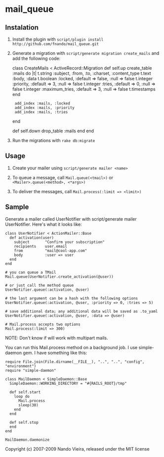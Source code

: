 mail_queue
==========

Instalation
-----------

1) Install the plugin with `script/plugin install http://github.com/fnando/mail_queue.git`

2) Generate a migration with `script/generate migration create_mails` and add the following code:

    class CreateMails < ActiveRecord::Migration
      def self.up
        create_table :mails do |t|
          t.string :subject, :from, :to, :charset, :content_type
          t.text :body, :data
          t.boolean :locked, :default => false, :null => false
          t.integer :priority, :default => 3, :null => false
          t.integer :tries, :default => 0, :null => false
          t.integer :maximum_tries, :default => 3, :null => false
          t.timestamps
        end
      
        add_index :mails, :locked
        add_index :mails, :priority
        add_index :mails, :tries
      end
    
      def self.down
        drop_table :mails
      end
    end

3) Run the migrations with `rake db:migrate`

Usage
-----

1) Create your mailer using `script/generate mailer <name>`

2) To queue a message, call `Mail.queue(<tmail>)` or `<Mailer>.queue(<method>, <*args>)`

3) To deliver the messages, call `Mail.process(:limit => <limit>)`

Sample
------

Generate a mailer called UserNotifier with script/generate mailer UserNotifier.
Here's what it looks like:

    class UserNotifier < ActionMailer::Base
      def activation(user)
        subject       "Confirm your subscription"
        recipients    user.email
        from          "mail@cool-app.com"
        body          :user => user
      end
    end
    
    # you can queue a TMail
    Mail.queue(UserNotifier.create_activation(@user))
  
    # or just call the method queue
    UserNotifier.queue(:activation, @user)
  
    # the last argument can be a hash with the following options
    UserNotifier.queue(:activation, @user, :priority => 0, :tries => 5)
  
    # save additional data; any additional data will be saved as .to_yaml
    UserNotifier.queue(:activation, @user, :data => @user)
  
    # Mail.process accepts two options
    Mail.process(:limit => 300)
  
NOTE: Don't know if will work with multipart mails.

You can run this Mail.process method on a background job. I use simple-daemon 
gem. I have something like this:

    require File.join(File.dirname(__FILE__), "..", "..", "config", "environment")
    require "simple-daemon"

    class MailDaemon < SimpleDaemon::Base
      SimpleDaemon::WORKING_DIRECTORY = "#{RAILS_ROOT}/tmp"
  
      def self.start
        loop do
          Mail.process
          sleep(30)
        end
      end
  
      def self.stop
      end
    end

    MailDaemon.daemonize

Copyright (c) 2007-2009 Nando Vieira, released under the MIT license
